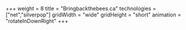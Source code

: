 +++
weight = 8
title = "Bringbackthebees.ca"
technologies = ["net","silverpop"]
gridWidth = "wide"
gridHeight = "short"
animation = "rotateInDownRight"
+++

